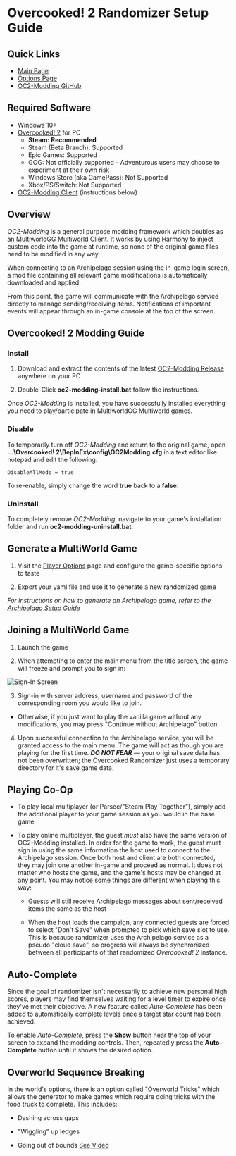 # Overcooked! 2 Randomizer Setup Guide

## Quick Links
- [Main Page](../../../../games/Overcooked!%202/info/en)
- [Options Page](../../../../games/Overcooked!%202/player-options)
- [OC2-Modding GitHub](https://github.com/toasterparty/oc2-modding)

## Required Software

- Windows 10+
- [Overcooked! 2](https://store.steampowered.com/bundle/13608/Overcooked_2___Gourmet_Edition/) for PC
    - **Steam: Recommended**
    - Steam (Beta Branch): Supported
    - Epic Games: Supported
    - GOG: Not officially supported - Adventurous users may choose to experiment at their own risk
    - Windows Store (aka GamePass): Not Supported
    - Xbox/PS/Switch: Not Supported
- [OC2-Modding Client](https://github.com/toasterparty/oc2-modding/releases) (instructions below)

## Overview

*OC2-Modding* is a general purpose modding framework which doubles as an MultiworldGG Multiworld Client. It works by using Harmony to inject custom code into the game at runtime, so none of the original game files need to be modified in any way.

When connecting to an Archipelago session using the in-game login screen, a mod file containing all relevant game modifications is automatically downloaded and applied.

From this point, the game will communicate with the Archipelago service directly to manage sending/receiving items. Notifications of important events will appear through an in-game console at the top of the screen.

## Overcooked! 2 Modding Guide

### Install

1. Download and extract the contents of the latest [OC2-Modding Release](https://github.com/toasterparty/oc2-modding/releases) anywhere on your PC

2. Double-Click **oc2-modding-install.bat** follow the instructions.

Once *OC2-Modding* is installed, you have successfully installed everything you need to play/participate in MultiworldGG Multiworld games.

### Disable

To temporarily turn off *OC2-Modding* and return to the original game, open **...\Overcooked! 2\BepInEx\config\OC2Modding.cfg** in a text editor like notepad and edit the following:

`DisableAllMods = true`

To re-enable, simply change the word **true** back to a **false**.

### Uninstall

To completely remove *OC2-Modding*, navigate to your game's installation folder and run **oc2-modding-uninstall.bat**.

## Generate a MultiWorld Game

1. Visit the [Player Options](../../../../games/Overcooked!%202/player-options) page and configure the game-specific options to taste

2. Export your yaml file and use it to generate a new randomized game

*For instructions on how to generate an Archipelago game, refer to the [Archipelago Setup Guide](../../../../tutorial/MultiworldGG/setup/en)*

## Joining a MultiWorld Game

1. Launch the game

2. When attempting to enter the main menu from the title screen, the game will freeze and prompt you to sign in:

![Sign-In Screen](https://i.imgur.com/goMy7o2.png)

3. Sign-in with server address, username and password of the corresponding room you would like to join.
- Otherwise, if you just want to play the vanilla game without any modifications, you may press "Continue without Archipelago" button.

4. Upon successful connection to the Archipelago service, you will be granted access to the main menu. The game will act as though you are playing for the first time. ***DO NOT FEAR*** — your original save data has not been overwritten; the Overcooked Randomizer just uses a temporary directory for it's save game data.

## Playing Co-Op

- To play local multiplayer (or Parsec/"Steam Play Together"), simply add the additional player to your game session as you would in the base game

- To play online multiplayer, the guest *must* also have the same version of OC2-Modding installed. In order for the game to work, the guest must sign in using the same information the host used to connect to the Archipelago session. Once both host and client are both connected, they may join one another in-game and proceed as normal. It does not matter who hosts the game, and the game's hosts may be changed at any point. You may notice some things are different when playing this way:

    - Guests will still receive Archipelago messages about sent/received items the same as the host
    
    - When the host loads the campaign, any connected guests are forced to select "Don't Save" when prompted to pick which save slot to use. This is because randomizer uses the Archipelago service as a pseudo "cloud save", so progress will always be synchronized between all participants of that randomized *Overcooked! 2* instance.

## Auto-Complete

Since the goal of randomizer isn't necessarily to achieve new personal high scores, players may find themselves waiting for a level timer to expire once they've met their objective. A new feature called *Auto-Complete* has been added to automatically complete levels once a target star count has been achieved.

To enable *Auto-Complete*, press the **Show** button near the top of your screen to expand the modding controls. Then, repeatedly press the **Auto-Complete** button until it shows the desired option.

## Overworld Sequence Breaking

In the world's options, there is an option called "Overworld Tricks" which allows the generator to make games which require doing tricks with the food truck to complete. This includes:

- Dashing across gaps

- "Wiggling" up ledges

- Going out of bounds [See Video](https://youtu.be/VdOGhi6XPu4)
